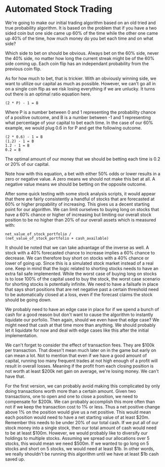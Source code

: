 # Automated Stock Trading
We're going to make our initial trading algorithm based on an old tried and
true probability algorithm. It is based on the problem that if you have a
two sided coin but one side came up 60% of the time while the other one came
up 40% of the time, how much money do you bet each time and on what side?

Which side to bet on should be obvious. Always bet on the 60% side, never the
40% side, no matter how long the current streak might be of the 60% side
coming up. Each coin flip has an independant probability from the previous
coin flip.

As for how much to bet, that is trickier. With an obviously winning side,
we want to utilize our capital as much as possible. However, we can't go
all in on a single coin flip as we risk losing everything if we are unlucky.
It turns out there is an optimal ratio equation here.

    (2 * P) - 1 = B

Where P is a number between 0 and 1 representing the probability chance
of a positive outcome, and B is a number between -1 and 1 representing
what percentage of your capital to bet each time. In the case of our 60%
example, we would plug 0.6 in for P and get the following outcome.

    (2 * 0.6) - 1 = B
    (1.2) - 1 = B
    1.2 - 1 = B
    0.2 = B

The optimal amount of our money that we should be betting each time is 0.2
or 20% of our capital.

Note how with this equation, a bet with either 50% odds or lower results in a
zero or negative value. A zero means we should not make this bet at all. A
negative value means we should be betting on the opposite outcome.

After some quick testing with some stock analysis scripts, it would appear that
there are fairly consistently a handful of stocks that are forecasted at 60% or
higher propability of increasing. This gives us a decent starting point for our
algorithm. We can limit ourselves to buying long on stocks that have a 60%
chance or higher of increasing but limiting our overall stock position to be no
higher than 20% of our overall assets which is measured with:

    net_value_of_stock_portfolio /
    (net_value_of_stock_portfolio + cash_available)

It should be noted that we can take advantage of the inverse as well. A stock
with a 40% forecasted chance to increase implies a 60% chance to decrease. We
can therefore buy short on stocks with a 40% chance or lower of going up.
Since this is a simulated stock market instead of a real one. Keep in mind
that the logic related to shorting stocks needs to have an extra fail safe
implemented. While the worst case of buying long on stocks is to lose 100%
of the capital used to buy the stock, the worst case scenario for shorting
stocks is potentially infinite. We need to have a failsafe in place that says
short positions that are net negative past a certain threshold need to be
automatically closed at a loss, even if the forecast claims the stock should
be going down.

We probably need to have an edge case in place for if we spend a bunch of cash
for a good reason but don't want to cause the algorithm to instantly liquidate
our porfolio. Then again, should we even have that edge case? We might need
that cash at that time more than anything. We should probably let it liquidate
for now and deal with edge cases like this after the initial implementation.

We can't forget to consider the effect of transaction fees. They are $100k per
transaction. That doesn't mean much later on in the game but early on can mean
a lot. Not to mention that even if we have a good amount of capital, running
too many frequent trades at not high enough of a profit will result in overall
losses. Meaning if the profit from each closing position is not worth at least
$200k net gain on average, we're losing money. We can't have that.

For the first version, we can probably avoid making this complicated by only
doing transactions worth more than a certain amount. Given two transactions,
one to open and one to close a position, we need to compensate for $200k. We
can probably accomplish this more often than not if we keep the transaction
cost to 1% or less. Thus a net positive change above 1% on the position would
give us a net positive. This would mean each position would need to have a net
starting value of at least $20m. Remember this needs to be under 20% of our
total cash. If we put all of our stock money into a single stock, then our
total amount of cash would need to be at least $100m. However, we would
probably like to diversify our holdings to multiple stocks. Assuming we spread
our allocations over 5 stocks, this would mean we need $500m. If we wanted to
go long on 5 stocks and short on 5 stocks, we would need at least $1b. In other
words, we really shouldn't be running this algorithm until we have at least $1b
cash saved up.

